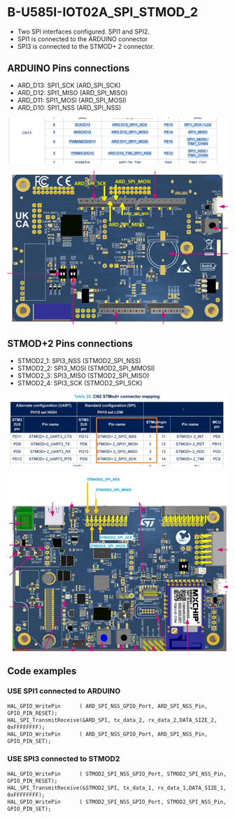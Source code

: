 
# B-U585I-IOT02A_SPI_STMOD_2
* Two SPI interfaces configured. SPI1 and SPI2.
* SPI1 is connected to the ARDUINO connector
* SPI3 is connected to the STMOD+ 2 connector.

## ARDUINO Pins connections
* ARD_D13: SPI1_SCK  (ARD_SPI_SCK)
* ARD_D12: SPI1_MISO (ARD_SPI_MISO)
* ARD_D11: SPI1_MOSI (ARD_SPI_MOSI)
* ARD_D10: SPI1_NSS  (ARD_SPI_NSS)

![ARD_SPI_1.bmp](ARD_SPI_1.bmp)

![ARD_SPI_2.jpg](ARD_SPI_2.jpg)

## STMOD+2 Pins connections

* STMOD2_1: SPI3_NSS  (STMOD2_SPI_NSS)
* STMOD2_2: SPI3_MOSI (STMOD2_SPI_MMOSI)
* STMOD2_3: SPI3_MISO (STMOD2_SPI_MISO)
* STMOD2_4: SPI3_SCK  (STMOD2_SPI_SCK)

![STMOD2_SPI_1.jpg](STMOD2_SPI_1.jpg)

![STMOD2_SPI_2.jpg](STMOD2_SPI_2.jpg)

## Code examples

### USE SPI1 connected to ARDUINO

  ```
  HAL_GPIO_WritePin      ( ARD_SPI_NSS_GPIO_Port, ARD_SPI_NSS_Pin, GPIO_PIN_RESET);
  HAL_SPI_TransmitReceive(&ARD_SPI, tx_data_2, rx_data_2,DATA_SIZE_2, 0xFFFFFFFF);
  HAL_GPIO_WritePin      ( ARD_SPI_NSS_GPIO_Port, ARD_SPI_NSS_Pin, GPIO_PIN_SET);
  ```

### USE SPI3 connected to STMOD2

  ```
  HAL_GPIO_WritePin      ( STMOD2_SPI_NSS_GPIO_Port, STMOD2_SPI_NSS_Pin, GPIO_PIN_RESET);
  HAL_SPI_TransmitReceive(&STMOD2_SPI, tx_data_1, rx_data_1,DATA_SIZE_1, 0xFFFFFFFF);
  HAL_GPIO_WritePin      ( STMOD2_SPI_NSS_GPIO_Port, STMOD2_SPI_NSS_Pin, GPIO_PIN_SET);
  ```